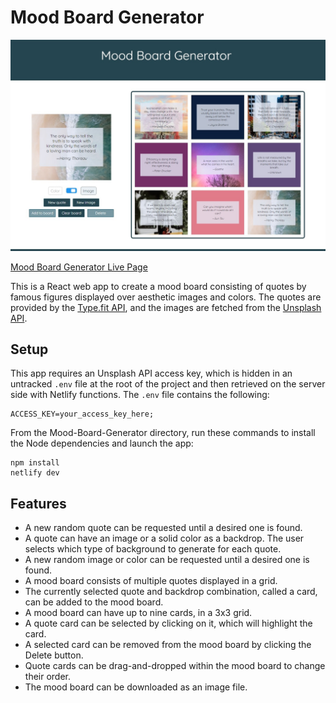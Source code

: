 # Mood Board Generator

![Mood Board Generator Screenshot](page-screenshot.jpg)

[Mood Board Generator Live Page](https://main--amazing-salmiakki-64b718.netlify.app/)

This is a React web app to create a mood board consisting of quotes by famous figures displayed over aesthetic images and colors. The quotes are provided by the [Type.fit API](https://type.fit/api/quotes), and the images are fetched from the [Unsplash API](https://unsplash.com/developers).

## Setup

This app requires an Unsplash API access key, which is hidden in an untracked `.env` file at the root of the project and then retrieved on the server side with Netlify functions. The `.env` file contains the following:

    ACCESS_KEY=your_access_key_here;

From the Mood-Board-Generator directory, run these commands to install the Node dependencies and launch the app:

    npm install
    netlify dev

## Features

- A new random quote can be requested until a desired one is found.
- A quote can have an image or a solid color as a backdrop. The user selects which type of background to generate for each quote.
- A new random image or color can be requested until a desired one is found.
- A mood board consists of multiple quotes displayed in a grid.
- The currently selected quote and backdrop combination, called a card, can be added to the mood board.
- A mood board can have up to nine cards, in a 3x3 grid.
- A quote card can be selected by clicking on it, which will highlight the card.
- A selected card can be removed from the mood board by clicking the Delete button.
- Quote cards can be drag-and-dropped within the mood board to change their order.
- The mood board can be downloaded as an image file.
